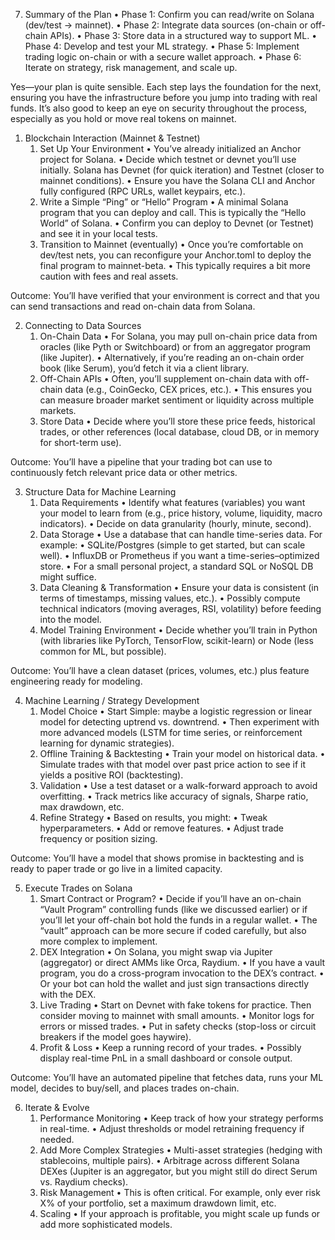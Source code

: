7. Summary of the Plan
	•	Phase 1: Confirm you can read/write on Solana (dev/test -> mainnet).
	•	Phase 2: Integrate data sources (on-chain or off-chain APIs).
	•	Phase 3: Store data in a structured way to support ML.
	•	Phase 4: Develop and test your ML strategy.
	•	Phase 5: Implement trading logic on-chain or with a secure wallet approach.
	•	Phase 6: Iterate on strategy, risk management, and scale up.

Yes—your plan is quite sensible. Each step lays the foundation for the next, ensuring you have the infrastructure before you jump into trading with real funds. It’s also good to keep an eye on security throughout the process, especially as you hold or move real tokens on mainnet.


1. Blockchain Interaction (Mainnet & Testnet)
	1.	Set Up Your Environment
	•	You’ve already initialized an Anchor project for Solana.
	•	Decide which testnet or devnet you’ll use initially. Solana has Devnet (for quick iteration) and Testnet (closer to mainnet conditions).
	•	Ensure you have the Solana CLI and Anchor fully configured (RPC URLs, wallet keypairs, etc.).
	2.	Write a Simple “Ping” or “Hello” Program
	•	A minimal Solana program that you can deploy and call. This is typically the “Hello World” of Solana.
	•	Confirm you can deploy to Devnet (or Testnet) and see it in your local tests.
	3.	Transition to Mainnet (eventually)
	•	Once you’re comfortable on dev/test nets, you can reconfigure your Anchor.toml to deploy the final program to mainnet-beta.
	•	This typically requires a bit more caution with fees and real assets.

Outcome: You’ll have verified that your environment is correct and that you can send transactions and read on-chain data from Solana.

2. Connecting to Data Sources
	1.	On-Chain Data
	•	For Solana, you may pull on-chain price data from oracles (like Pyth or Switchboard) or from an aggregator program (like Jupiter).
	•	Alternatively, if you’re reading an on-chain order book (like Serum), you’d fetch it via a client library.
	2.	Off-Chain APIs
	•	Often, you’ll supplement on-chain data with off-chain data (e.g., CoinGecko, CEX prices, etc.).
	•	This ensures you can measure broader market sentiment or liquidity across multiple markets.
	3.	Store Data
	•	Decide where you’ll store these price feeds, historical trades, or other references (local database, cloud DB, or in memory for short-term use).

Outcome: You’ll have a pipeline that your trading bot can use to continuously fetch relevant price data or other metrics.

3. Structure Data for Machine Learning
	1.	Data Requirements
	•	Identify what features (variables) you want your model to learn from (e.g., price history, volume, liquidity, macro indicators).
	•	Decide on data granularity (hourly, minute, second).
	2.	Data Storage
	•	Use a database that can handle time-series data. For example:
	•	SQLite/Postgres (simple to get started, but can scale well).
	•	InfluxDB or Prometheus if you want a time-series–optimized store.
	•	For a small personal project, a standard SQL or NoSQL DB might suffice.
	3.	Data Cleaning & Transformation
	•	Ensure your data is consistent (in terms of timestamps, missing values, etc.).
	•	Possibly compute technical indicators (moving averages, RSI, volatility) before feeding into the model.
	4.	Model Training Environment
	•	Decide whether you’ll train in Python (with libraries like PyTorch, TensorFlow, scikit-learn) or Node (less common for ML, but possible).

Outcome: You’ll have a clean dataset (prices, volumes, etc.) plus feature engineering ready for modeling.

4. Machine Learning / Strategy Development
	1.	Model Choice
	•	Start Simple: maybe a logistic regression or linear model for detecting uptrend vs. downtrend.
	•	Then experiment with more advanced models (LSTM for time series, or reinforcement learning for dynamic strategies).
	2.	Offline Training & Backtesting
	•	Train your model on historical data.
	•	Simulate trades with that model over past price action to see if it yields a positive ROI (backtesting).
	3.	Validation
	•	Use a test dataset or a walk-forward approach to avoid overfitting.
	•	Track metrics like accuracy of signals, Sharpe ratio, max drawdown, etc.
	4.	Refine Strategy
	•	Based on results, you might:
	•	Tweak hyperparameters.
	•	Add or remove features.
	•	Adjust trade frequency or position sizing.

Outcome: You’ll have a model that shows promise in backtesting and is ready to paper trade or go live in a limited capacity.

5. Execute Trades on Solana
	1.	Smart Contract or Program?
	•	Decide if you’ll have an on-chain “Vault Program” controlling funds (like we discussed earlier) or if you’ll let your off-chain bot hold the funds in a regular wallet.
	•	The “vault” approach can be more secure if coded carefully, but also more complex to implement.
	2.	DEX Integration
	•	On Solana, you might swap via Jupiter (aggregator) or direct AMMs like Orca, Raydium.
	•	If you have a vault program, you do a cross-program invocation to the DEX’s contract.
	•	Or your bot can hold the wallet and just sign transactions directly with the DEX.
	3.	Live Trading
	•	Start on Devnet with fake tokens for practice. Then consider moving to mainnet with small amounts.
	•	Monitor logs for errors or missed trades.
	•	Put in safety checks (stop-loss or circuit breakers if the model goes haywire).
	4.	Profit & Loss
	•	Keep a running record of your trades.
	•	Possibly display real-time PnL in a small dashboard or console output.

Outcome: You’ll have an automated pipeline that fetches data, runs your ML model, decides to buy/sell, and places trades on-chain.

6. Iterate & Evolve
	1.	Performance Monitoring
	•	Keep track of how your strategy performs in real-time.
	•	Adjust thresholds or model retraining frequency if needed.
	2.	Add More Complex Strategies
	•	Multi-asset strategies (hedging with stablecoins, multiple pairs).
	•	Arbitrage across different Solana DEXes (Jupiter is an aggregator, but you might still do direct Serum vs. Raydium checks).
	3.	Risk Management
	•	This is often critical. For example, only ever risk X% of your portfolio, set a maximum drawdown limit, etc.
	4.	Scaling
	•	If your approach is profitable, you might scale up funds or add more sophisticated models.